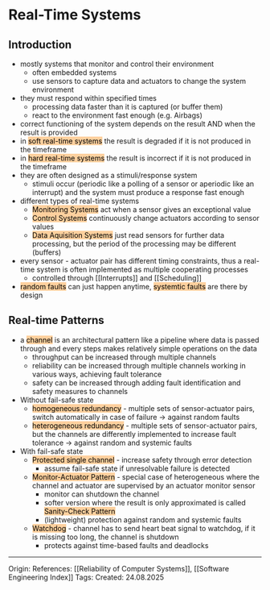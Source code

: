 # Real-Time Systems

## Introduction

- mostly systems that monitor and control their environment 
	- often embedded systems
	- use sensors to capture data and actuators to change the system environment
- they must respond within specified times
	- processing data faster than it is captured (or buffer them)
	- react to the environment fast enough (e.g. Airbags)
- correct functioning of the system depends on the result AND when the result is provided
- in <mark style="background: #FFB86CA6;">soft real-time systems</mark> the result is degraded if it is not produced in the timeframe
- in <mark style="background: #FFB86CA6;">hard real-time systems</mark> the result is incorrect if it is not produced in the timeframe
- they are often designed as a stimuli/response system
	- stimuli occur (periodic like a polling of a sensor or aperiodic like an interrupt) and the system must produce a response fast enough
- different types of real-time systems
	- <mark style="background: #FFB86CA6;">Monitoring Systems</mark> act when a sensor gives an exceptional value
	- <mark style="background: #FFB86CA6;">Control Systems</mark> continuously  change actuators according to sensor values
	- <mark style="background: #FFB86CA6;">Data Aquisition Systems</mark> just read sensors for further data processing, but the period of the processing may be different (buffers)
- every sensor - actuator pair has different timing constraints, thus a real-time system is often implemented as multiple cooperating processes
	- controlled through [[Interrupts]] and [[Scheduling]]
- <mark style="background: #FFB86CA6;">random faults</mark> can just happen anytime, <mark style="background: #FFB86CA6;">systemtic faults</mark> are there by design
## Real-time Patterns

- a <mark style="background: #FFB86CA6;">channel</mark> is an architectural pattern like a pipeline where data is passed through and every steps makes relatively simple operations on the data
	- throughput can be increased through multiple channels
	- reliability can be increased through multiple channels working in various ways, achieving fault tolerance
	- safety can be increased through adding fault identification and safety measures to channels
- Without fail-safe state
	- <mark style="background: #FFB86CA6;">homogeneous redundancy</mark> - multiple sets of sensor-actuator pairs, switch automatically in case of failure -> against random faults
	- <mark style="background: #FFB86CA6;">heterogeneous redundancy</mark> - multiple sets of sensor-actuator pairs, but the channels are differently implemented to increase fault tolerance -> against random and systemic faults
- With fail-safe state
	- <mark style="background: #FFB86CA6;">Protected single channel</mark> - increase safety through error detection
		- assume fail-safe state if unresolvable failure is detected
	- <mark style="background: #FFB86CA6;">Monitor-Actuator Pattern</mark> - special case of heterogeneous where the channel and actuator are supervised by an actuator monitor sensor
		- monitor can shutdown the channel
		- softer version where the result is only approximated is called <mark style="background: #FFB86CA6;">Sanity-Check Pattern</mark>
		- (lightweight) protection against random and systemic faults
	- <mark style="background: #FFB86CA6;">Watchdog</mark> - channel has to send heart beat signal to watchdog, if it is missing too long, the channel is shutdown
		- protects against time-based faults and deadlocks
---

Origin: 
References: [[Reliability of Computer Systems]], [[Software Engineering Index]]
Tags: 
Created: 24.08.2025

